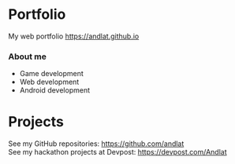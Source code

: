 # Portfolio
My web portfolio https://andlat.github.io

### About me
* Game development
* Web development
* Android development

# Projects
See my GitHub repositories: https://github.com/andlat<br/>
See my hackathon projects at Devpost: https://devpost.com/Andlat
